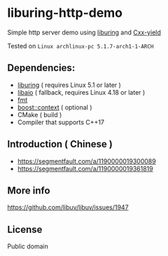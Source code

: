 # liburing-http-demo

Simple http server demo using [liburing](http://kernel.dk/io_uring.pdf) and [Cxx-yield](https://github.com/CarterLi/Cxx-yield/)

Tested on `Linux archlinux-pc 5.1.7-arch1-1-ARCH`

## Dependencies:

* [liburing](http://git.kernel.dk/liburing) ( requires Linux 5.1 or later )
* [libaio](http://git.infradead.org/users/hch/libaio.git) ( fallback, requires Linux 4.18 or later )
* [fmt](https://github.com/fmtlib/fmt)
* [boost::context](https://boost.org) ( optional )
* CMake ( build )
* Compiler that supports C++17

## Introduction ( Chinese )

* https://segmentfault.com/a/1190000019300089
* https://segmentfault.com/a/1190000019361819

## More info

https://github.com/libuv/libuv/issues/1947

## License

Public domain
